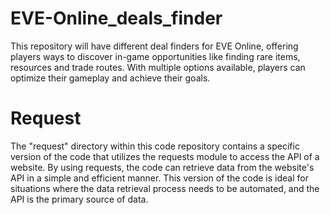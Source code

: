 # EVE-Online_deals_finder
This repository will have different deal finders for EVE Online, offering players ways to discover in-game opportunities like finding rare items, resources and trade routes. With multiple options available, players can optimize their gameplay and achieve their goals.

# Request
The "request" directory within this code repository contains a specific version of the code that utilizes the requests module to access the API of a website. By using requests, the code can retrieve data from the website's API in a simple and efficient manner. 
This version of the code is ideal for situations where the data retrieval process needs to be automated, and the API is the primary source of data.

# 


# 
